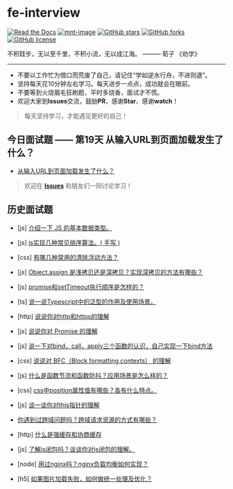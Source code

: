 # fe-interview

[![Read the Docs](https://img.shields.io/readthedocs/pip/stable.svg)](https://github.com/daily-interview/fe-interview/blob/master/README.md)
[![mnt-image](https://img.shields.io/maintenance/yes/2019.svg)](../../commits/master)
[![GitHub stars](https://img.shields.io/github/stars/daily-interview/fe-interview.svg)](https://github.com/daily-interview/fe-interview/stargazers)
[![GitHub forks](https://img.shields.io/github/forks/daily-interview/fe-interview.svg)](https://github.com/daily-interview/fe-interview/network)
[![GitHub license](https://img.shields.io/badge/license-MIT-blue.svg)](https://github.com/daily-interview/fe-interview/blob/master/LICENSE)

不积跬步，无以至千里，不积小流，无以成江海。 ——— 荀子 《劝学》

---

- 不要以工作忙为借口而荒废了自己，请记住“学如逆水行舟，不进则退”。
- 坚持每天花10分钟左右学习。每天进步一点点，成功就会在眼前。
- 不要等到火烧眉毛狂刷题，平时多烧香，面试才不慌。
- 欢迎大家到**Issues**交流，鼓励**PR**，感谢**Star**、感谢**watch**！
> 每天坚持学习，才能遇见更好的自己！

## 今日面试题 —— 第19天   从输入URL到页面加载发生了什么？

- [从输入URL到页面加载发生了什么？](https://github.com/daily-interview/fe-interview/issues/19)

> 欢迎在 [**Issues**](https://github.com/daily-interview/fe-interview/issues) 和朋友们一同讨论学习！

## 历史面试题

- [js] [介绍一下 JS 的基本数据类型。](https://github.com/daily-interview/fe-interview/issues/1)

- [js] [js实现几种常见排序算法。( 手写 )](https://github.com/daily-interview/fe-interview/issues/2)

- [css] [有哪几种常用的清除浮动方法？](https://github.com/daily-interview/fe-interview/issues/3)

- [js] [Object.assign 是浅拷贝还是深拷贝？实现深拷贝的方法有哪些？](https://github.com/daily-interview/fe-interview/issues/4)

- [js] [promise和setTimeout执行顺序是怎样的？](https://github.com/daily-interview/fe-interview/issues/5)

- [ts] [说一说Typescript中的泛型的作用及使用场景。](https://github.com/daily-interview/fe-interview/issues/6)

- [http] [说说你对http和https的理解](https://github.com/daily-interview/fe-interview/issues/7)

- [js] [说说你对 Promise 的理解](https://github.com/daily-interview/fe-interview/issues/8)

- [js] [说一下对bind，call，apply三个函数的认识，自己实现一下bind方法](https://github.com/daily-interview/fe-interview/issues/9)

- [css] [说说对 BFC（Block formatting contexts） 的理解](https://github.com/daily-interview/fe-interview/issues/10)

- [js] [什么是函数节流和函数防抖？应用场景是怎么样的？](https://github.com/daily-interview/fe-interview/issues/11)

- [css] [css中position属性值有哪些？各有什么特点。](https://github.com/daily-interview/fe-interview/issues/12)

- [js] [谈一谈你对this指针的理解](https://github.com/daily-interview/fe-interview/issues/13)

- [你遇到过跨域问题吗？跨域请求资源的方式有哪些？](https://github.com/daily-interview/fe-interview/issues/14)

- [http] [什么是强缓存和协商缓存](https://github.com/daily-interview/fe-interview/issues/15)

- [js] [了解js闭包吗？谈谈你对js闭包的理解。](https://github.com/daily-interview/fe-interview/issues/16)

- [node] [用过nginx吗？nginx负载均衡如何实现？](https://github.com/daily-interview/fe-interview/issues/17)

- [h5] [如果图片加载失败，如何做统一处理及优化？](https://github.com/daily-interview/fe-interview/issues/19)

